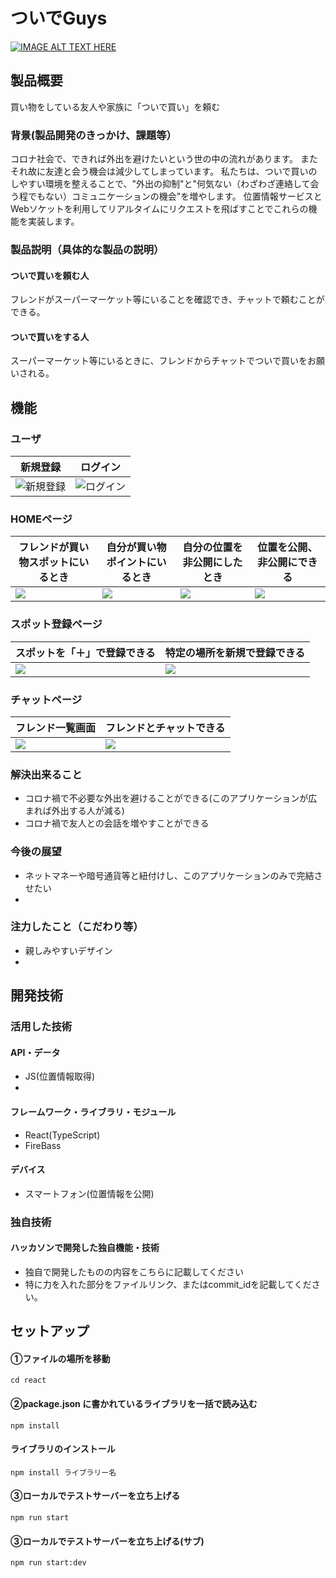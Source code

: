 # ついでGuys

[![IMAGE ALT TEXT HERE](https://jphacks.com/wp-content/uploads/2020/09/JPHACKS2020_ogp.jpg)](https://www.youtube.com/watch?v=G5rULR53uMk)

## 製品概要
買い物をしている友人や家族に「ついで買い」を頼む

### 背景(製品開発のきっかけ、課題等）
コロナ社会で、できれば外出を避けたいという世の中の流れがあります。
またそれ故に友達と会う機会は減少してしまっています。
私たちは、ついで買いのしやすい環境を整えることで、"外出の抑制"と"何気ない（わざわざ連絡して会う程でもない）コミュニケーションの機会"を増やします。
位置情報サービスとWebソケットを利用してリアルタイムにリクエストを飛ばすことでこれらの機能を実装します。

### 製品説明（具体的な製品の説明）
#### ついで買いを頼む人
フレンドがスーパーマーケット等にいることを確認でき、チャットで頼むことができる。

#### ついで買いをする人
スーパーマーケット等にいるときに、フレンドからチャットでついで買いをお願いされる。

## 機能
### ユーザ
|新規登録|ログイン|
|---|---|
|![新規登録](assets/SingUp.png)|![ログイン](assets/Login.png)|

### HOMEページ
|フレンドが買い物スポットにいるとき|自分が買い物ポイントにいるとき|自分の位置を非公開にしたとき|位置を公開、非公開にできる|
|---|---|---|---|
|![](assets/HOME(通知が来てる時).png)|![](assets/HOME(場所の登録がある時・買い物してる時)Home%20(1).png)|![](assets/HOME(場所の登録がある時・非公開の時).png)|![](assets/LocationStatus(公開設定).png)|

### スポット登録ページ
|スポットを「＋」で登録できる|特定の場所を新規で登録できる|
|---|---|
|![](assets/LocationAdd(押した).png)|![](assets/LocationRegister(特定の場所を検索？？).png)|

### チャットページ
|フレンド一覧画面|フレンドとチャットできる|
|---|---|
|![](assets/場所にいる時？&通知来た時.png)|![](assets/ChatRoom.png)|


### 解決出来ること
- コロナ禍で不必要な外出を避けることができる(このアプリケーションが広まれば外出する人が減る)
- コロナ禍で友人との会話を増やすことができる
### 今後の展望
- ネットマネーや暗号通貨等と紐付けし、このアプリケーションのみで完結させたい
- 
### 注力したこと（こだわり等）
* 親しみやすいデザイン
* 

## 開発技術
### 活用した技術
#### API・データ
* JS(位置情報取得) 
* 

#### フレームワーク・ライブラリ・モジュール
* React(TypeScript)
* FireBass

#### デバイス
* スマートフォン(位置情報を公開)

### 独自技術
#### ハッカソンで開発した独自機能・技術
* 独自で開発したものの内容をこちらに記載してください
* 特に力を入れた部分をファイルリンク、またはcommit_idを記載してください。

## セットアップ

#### ①ファイルの場所を移動
```
cd react
```

#### ②package.json に書かれているライブラリを一括で読み込む

```
npm install
```

#### ライブラリのインストール

```
npm install ライブラリー名
```

#### ③ローカルでテストサーバーを立ち上げる

```
npm run start
```

#### ③ローカルでテストサーバーを立ち上げる(サブ)

```
npm run start:dev
```
